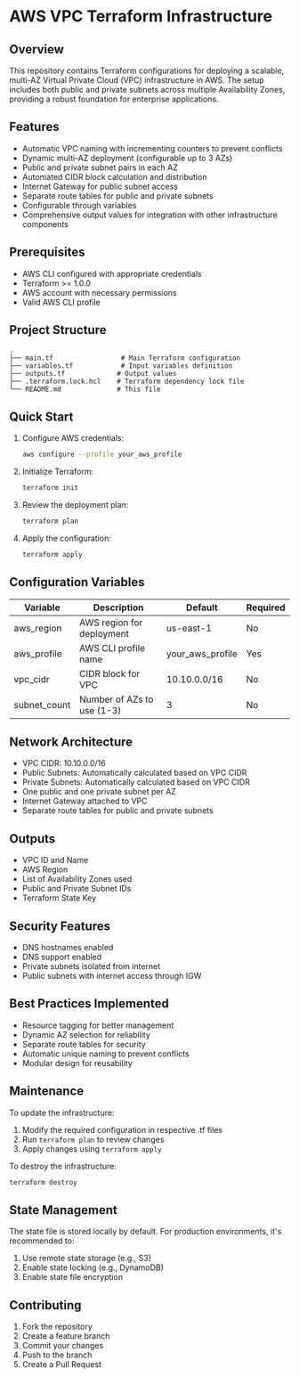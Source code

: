 # AWS VPC Terraform Infrastructure

## Overview
This repository contains Terraform configurations for deploying a scalable, multi-AZ Virtual Private Cloud (VPC) infrastructure in AWS. The setup includes both public and private subnets across multiple Availability Zones, providing a robust foundation for enterprise applications.

## Features
- Automatic VPC naming with incrementing counters to prevent conflicts
- Dynamic multi-AZ deployment (configurable up to 3 AZs)
- Public and private subnet pairs in each AZ
- Automated CIDR block calculation and distribution
- Internet Gateway for public subnet access
- Separate route tables for public and private subnets
- Configurable through variables
- Comprehensive output values for integration with other infrastructure components

## Prerequisites
- AWS CLI configured with appropriate credentials
- Terraform >= 1.0.0
- AWS account with necessary permissions
- Valid AWS CLI profile

## Project Structure
```
.
├── main.tf                 # Main Terraform configuration
├── variables.tf            # Input variables definition
├── outputs.tf             # Output values
├── .terraform.lock.hcl    # Terraform dependency lock file
└── README.md              # This file
```

## Quick Start
1. Configure AWS credentials:
   ```bash
   aws configure --profile your_aws_profile
   ```

2. Initialize Terraform:
   ```bash
   terraform init
   ```

3. Review the deployment plan:
   ```bash
   terraform plan
   ```

4. Apply the configuration:
   ```bash
   terraform apply
   ```

## Configuration Variables

| Variable | Description | Default | Required |
|----------|-------------|---------|----------|
| aws_region | AWS region for deployment | us-east-1 | No |
| aws_profile | AWS CLI profile name | your_aws_profile | Yes |
| vpc_cidr | CIDR block for VPC | 10.10.0.0/16 | No |
| subnet_count | Number of AZs to use (1-3) | 3 | No |

## Network Architecture
- VPC CIDR: 10.10.0.0/16
- Public Subnets: Automatically calculated based on VPC CIDR
- Private Subnets: Automatically calculated based on VPC CIDR
- One public and one private subnet per AZ
- Internet Gateway attached to VPC
- Separate route tables for public and private subnets

## Outputs
- VPC ID and Name
- AWS Region
- List of Availability Zones used
- Public and Private Subnet IDs
- Terraform State Key

## Security Features
- DNS hostnames enabled
- DNS support enabled
- Private subnets isolated from internet
- Public subnets with internet access through IGW

## Best Practices Implemented
- Resource tagging for better management
- Dynamic AZ selection for reliability
- Separate route tables for security
- Automatic unique naming to prevent conflicts
- Modular design for reusability

## Maintenance
To update the infrastructure:
1. Modify the required configuration in respective .tf files
2. Run `terraform plan` to review changes
3. Apply changes using `terraform apply`

To destroy the infrastructure:
```bash
terraform destroy
```

## State Management
The state file is stored locally by default. For production environments, it's recommended to:
1. Use remote state storage (e.g., S3)
2. Enable state locking (e.g., DynamoDB)
3. Enable state file encryption

## Contributing
1. Fork the repository
2. Create a feature branch
3. Commit your changes
4. Push to the branch
5. Create a Pull Request

